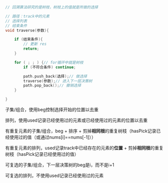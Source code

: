 ```c++
// 回溯算法研究的是树枝，树枝上的值就是所做的选择

// 路径：track中的元素
// 选择列表
// 结束条件
void traverse(参数){

    if (结束条件){
        // 更新 res
        return;
    }

    for ( ; ; ) {// for循环中就是树枝
        if (不符合条件) continue;

        path.push_back(选择);// 做选择
        traverse(参数);// 进入下一层决策树
        path.pop_back();// 撤销选择
    }

}
```

子集/组合，使用beg控制选择开始的位置以去重

排列，使用used记录已经使用过的元素或已经使用过的元素的位置以去重

有重复元素的子集/组合，beg + 排序 + 剪掉**相同根**的重复树枝（hasPick记录已经使用过的值（或通过nums[i]==nums[-1]））

有重复元素的排列，used记录track中已经存在的元素的**位置** + 剪掉**相同根**的重复树枝（hasPick记录已经使用过的值）

可复选的子集/组合，下一层决策树的beg是i，而不是i+1

可复选的排列，不使用used记录已经使用过的元素

